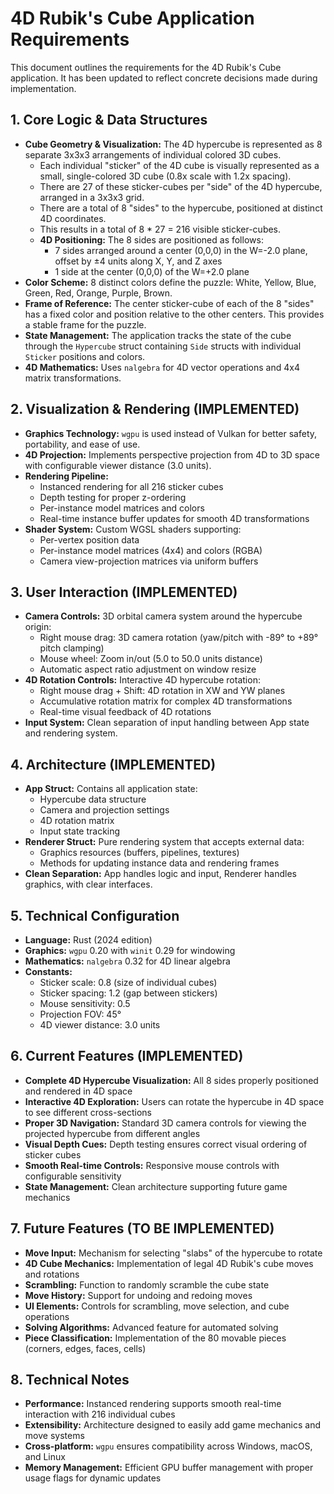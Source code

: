 # 4D Rubik's Cube Application Requirements

This document outlines the requirements for the 4D Rubik's Cube application. It has been updated to reflect concrete decisions made during implementation.

## 1. Core Logic & Data Structures

*   **Cube Geometry & Visualization:** The 4D hypercube is represented as 8 separate 3x3x3 arrangements of individual colored 3D cubes.
    *   Each individual "sticker" of the 4D cube is visually represented as a small, single-colored 3D cube (0.8x scale with 1.2x spacing).
    *   There are 27 of these sticker-cubes per "side" of the 4D hypercube, arranged in a 3x3x3 grid.
    *   There are a total of 8 "sides" to the hypercube, positioned at distinct 4D coordinates.
    *   This results in a total of 8 * 27 = 216 visible sticker-cubes.
    *   **4D Positioning:** The 8 sides are positioned as follows:
        *   7 sides arranged around a center (0,0,0) in the W=-2.0 plane, offset by ±4 units along X, Y, and Z axes
        *   1 side at the center (0,0,0) of the W=+2.0 plane
*   **Color Scheme:** 8 distinct colors define the puzzle: White, Yellow, Blue, Green, Red, Orange, Purple, Brown.
*   **Frame of Reference:** The center sticker-cube of each of the 8 "sides" has a fixed color and position relative to the other centers. This provides a stable frame for the puzzle.
*   **State Management:** The application tracks the state of the cube through the `Hypercube` struct containing `Side` structs with individual `Sticker` positions and colors.
*   **4D Mathematics:** Uses `nalgebra` for 4D vector operations and 4x4 matrix transformations.

## 2. Visualization & Rendering (IMPLEMENTED)

*   **Graphics Technology:** `wgpu` is used instead of Vulkan for better safety, portability, and ease of use.
*   **4D Projection:** Implements perspective projection from 4D to 3D space with configurable viewer distance (3.0 units).
*   **Rendering Pipeline:**
    *   Instanced rendering for all 216 sticker cubes
    *   Depth testing for proper z-ordering
    *   Per-instance model matrices and colors
    *   Real-time instance buffer updates for smooth 4D transformations
*   **Shader System:** Custom WGSL shaders supporting:
    *   Per-vertex position data
    *   Per-instance model matrices (4x4) and colors (RGBA)
    *   Camera view-projection matrices via uniform buffers

## 3. User Interaction (IMPLEMENTED)

*   **Camera Controls:** 3D orbital camera system around the hypercube origin:
    *   Right mouse drag: 3D camera rotation (yaw/pitch with -89° to +89° pitch clamping)
    *   Mouse wheel: Zoom in/out (5.0 to 50.0 units distance)
    *   Automatic aspect ratio adjustment on window resize
*   **4D Rotation Controls:** Interactive 4D hypercube rotation:
    *   Right mouse drag + Shift: 4D rotation in XW and YW planes
    *   Accumulative rotation matrix for complex 4D transformations
    *   Real-time visual feedback of 4D rotations
*   **Input System:** Clean separation of input handling between App state and rendering system.

## 4. Architecture (IMPLEMENTED)

*   **App Struct:** Contains all application state:
    *   Hypercube data structure
    *   Camera and projection settings
    *   4D rotation matrix
    *   Input state tracking
*   **Renderer Struct:** Pure rendering system that accepts external data:
    *   Graphics resources (buffers, pipelines, textures)
    *   Methods for updating instance data and rendering frames
*   **Clean Separation:** App handles logic and input, Renderer handles graphics, with clear interfaces.

## 5. Technical Configuration

*   **Language:** Rust (2024 edition)
*   **Graphics:** `wgpu` 0.20 with `winit` 0.29 for windowing
*   **Mathematics:** `nalgebra` 0.32 for 4D linear algebra
*   **Constants:**
    *   Sticker scale: 0.8 (size of individual cubes)
    *   Sticker spacing: 1.2 (gap between stickers)
    *   Mouse sensitivity: 0.5
    *   Projection FOV: 45°
    *   4D viewer distance: 3.0 units

## 6. Current Features (IMPLEMENTED)

*   **Complete 4D Hypercube Visualization:** All 8 sides properly positioned and rendered in 4D space
*   **Interactive 4D Exploration:** Users can rotate the hypercube in 4D space to see different cross-sections
*   **Proper 3D Navigation:** Standard 3D camera controls for viewing the projected hypercube from different angles
*   **Visual Depth Cues:** Depth testing ensures correct visual ordering of sticker cubes
*   **Smooth Real-time Controls:** Responsive mouse controls with configurable sensitivity
*   **State Management:** Clean architecture supporting future game mechanics

## 7. Future Features (TO BE IMPLEMENTED)

*   **Move Input:** Mechanism for selecting "slabs" of the hypercube to rotate
*   **4D Cube Mechanics:** Implementation of legal 4D Rubik's cube moves and rotations
*   **Scrambling:** Function to randomly scramble the cube state
*   **Move History:** Support for undoing and redoing moves
*   **UI Elements:** Controls for scrambling, move selection, and cube operations
*   **Solving Algorithms:** Advanced feature for automated solving
*   **Piece Classification:** Implementation of the 80 movable pieces (corners, edges, faces, cells)

## 8. Technical Notes

*   **Performance:** Instanced rendering supports smooth real-time interaction with 216 individual cubes
*   **Extensibility:** Architecture designed to easily add game mechanics and move systems
*   **Cross-platform:** `wgpu` ensures compatibility across Windows, macOS, and Linux
*   **Memory Management:** Efficient GPU buffer management with proper usage flags for dynamic updates